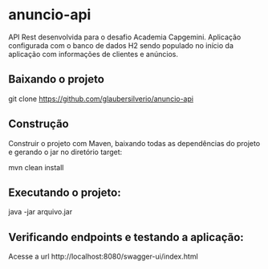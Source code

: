 # anuncio-api

API Rest desenvolvida para o desafio Academia Capgemini.
Aplicação configurada com o banco de dados H2 sendo populado no início da aplicação com informações de clientes e anúncios.

## Baixando o projeto

git clone https://github.com/glaubersilverio/anuncio-api

## Construção

Construir o projeto com Maven, baixando todas as dependências do projeto e gerando o jar no diretório target:

mvn clean install

## Executando o projeto:

java -jar arquivo.jar

## Verificando endpoints e testando a aplicação:

Acesse a url http://localhost:8080/swagger-ui/index.html 
